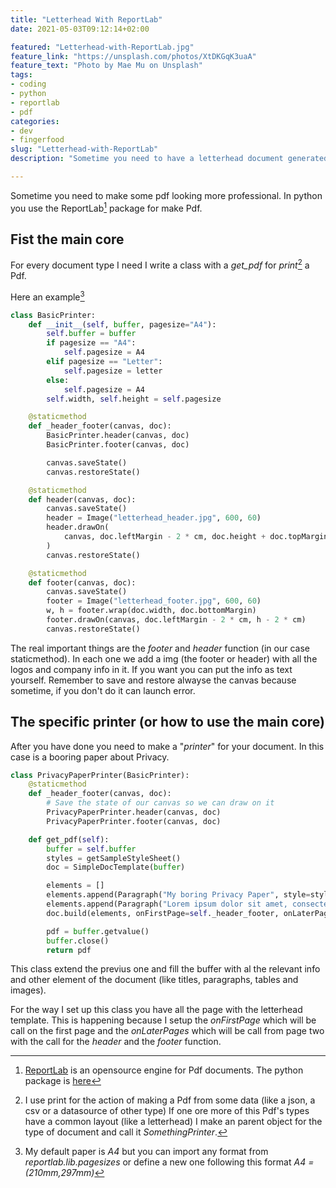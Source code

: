 ```yaml
---
title: "Letterhead With ReportLab"
date: 2021-05-03T09:12:14+02:00

featured: "Letterhead-with-ReportLab.jpg"
feature_link: "https://unsplash.com/photos/XtDKGqK3uaA"
feature_text: "Photo by Mae Mu on Unsplash"
tags:
- coding
- python
- reportlab
- pdf
categories:
- dev
- fingerfood
slug: "Letterhead-with-ReportLab"
description: "Sometime you need to have a letterhead document generated by your application and here we explain how to make it with Reportlab"

---
```


Sometime you need to make some pdf looking more professional. 
In python you use the ReportLab[^1] package for make Pdf.
[^1]: [ReportLab](https://www.reportlab.com/opensource/) is an opensource engine for Pdf documents. The python package is [here](https://www.reportlab.com/dev/docs/)

## Fist the main core

For every document type I need I write a class with a _get_pdf_ for _print_[^2] a Pdf.
[^2]: I use print for the action of making a Pdf from some data (like a json, a csv or a datasource of other type)
If one ore more of this Pdf's types have a common layout (like a letterhead) I make an parent object for the type of document and call it _SomethingPrinter_.

Here an example[^3]
[^3]: My default paper is _A4_ but you can import any format from _reportlab.lib.pagesizes_ or define a new one following this format _A4 = (210*mm,297*mm)_

``` python
class BasicPrinter:
    def __init__(self, buffer, pagesize="A4"):
        self.buffer = buffer
        if pagesize == "A4":
            self.pagesize = A4
        elif pagesize == "Letter":
            self.pagesize = letter
        else:
            self.pagesize = A4
        self.width, self.height = self.pagesize

    @staticmethod
    def _header_footer(canvas, doc):
        BasicPrinter.header(canvas, doc)
        BasicPrinter.footer(canvas, doc)

        canvas.saveState()
        canvas.restoreState()

    @staticmethod
    def header(canvas, doc):
        canvas.saveState()
        header = Image("letterhead_header.jpg", 600, 60)
        header.drawOn(
            canvas, doc.leftMargin - 2 * cm, doc.height + doc.topMargin + 2 * cm
        )
        canvas.restoreState()

    @staticmethod
    def footer(canvas, doc):
        canvas.saveState()
        footer = Image("letterhead_footer.jpg", 600, 60)
        w, h = footer.wrap(doc.width, doc.bottomMargin)
        footer.drawOn(canvas, doc.leftMargin - 2 * cm, h - 2 * cm)
        canvas.restoreState()
```

The real important things are the _footer_ and _header_ function (in our case staticmethod). In each one we add a img (the footer or header) with all the logos and company info in it. If you want you can put the info as text yourself. Remember to save and restore alwayse the canvas because sometime, if you don't do it can launch error.

## The specific printer (or how to use the main core)

After you have done you need to make a "_printer_" for your document. In this case is a booring paper about Privacy.

``` python
class PrivacyPaperPrinter(BasicPrinter):
    @staticmethod
    def _header_footer(canvas, doc):
        # Save the state of our canvas so we can draw on it 
        PrivacyPaperPrinter.header(canvas, doc)
        PrivacyPaperPrinter.footer(canvas, doc)

    def get_pdf(self):
        buffer = self.buffer
		styles = getSampleStyleSheet()
        doc = SimpleDocTemplate(buffer)

        elements = []
        elements.append(Paragraph("My boring Privacy Paper", style=styles["Title"]))
        elements.append(Paragraph("Lorem ipsum dolor sit amet, consectetur adipiscing elit. Morbi sed sem ornare, dictum sapien at, egestas sapien. Nullam faucibus eleifend finibus. Vivamus vel sapien urna.", style=styles["Normal"]))
        doc.build(elements, onFirstPage=self._header_footer, onLaterPages=self._header_footer)

        pdf = buffer.getvalue()
        buffer.close()
        return pdf
```

This class extend the previus one and fill the buffer with al the relevant info and other element of the document (like titles, paragraphs, tables and images).

For the way I set up this class you have all the page with the letterhead template. This is happening because I setup the _onFirstPage_ which will be call on the first page and the _onLaterPages_ which will be call from page two  with the call for the _header_ and the _footer_ function.
